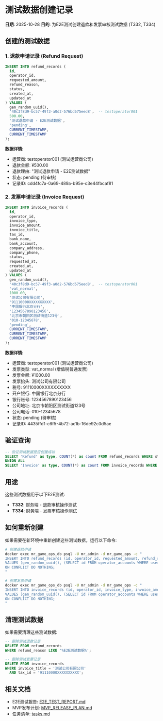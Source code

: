# 测试数据创建记录

**日期**: 2025-10-28
**目的**: 为E2E测试创建退款和发票审核测试数据 (T332, T334)

## 创建的测试数据

### 1. 退款申请记录 (Refund Request)

```sql
INSERT INTO refund_records (
  id,
  operator_id,
  requested_amount,
  refund_reason,
  status,
  created_at,
  updated_at
) VALUES (
  gen_random_uuid(),
  '40c3f8d9-bc57-49f3-a0d2-576bd575eed8',  -- testoperator001
  500.00,
  '测试退款申请 - E2E测试数据',
  'pending',
  CURRENT_TIMESTAMP,
  CURRENT_TIMESTAMP
);
```

**数据详情**:
- 运营商: testoperator001 (测试运营商公司)
- 退款金额: ¥500.00
- 退款理由: "测试退款申请 - E2E测试数据"
- 状态: pending (待审核)
- 记录ID: cdd4fc7a-0a69-489a-b95e-c3e44fbcaf81

### 2. 发票申请记录 (Invoice Request)

```sql
INSERT INTO invoice_records (
  id,
  operator_id,
  invoice_type,
  invoice_amount,
  invoice_title,
  tax_id,
  bank_name,
  bank_account,
  company_address,
  company_phone,
  status,
  requested_at,
  created_at,
  updated_at
) VALUES (
  gen_random_uuid(),
  '40c3f8d9-bc57-49f3-a0d2-576bd575eed8',  -- testoperator001
  'vat_normal',
  1000.00,
  '测试公司有限公司',
  '91110000XXXXXXXXXX',
  '中国银行北京分行',
  '1234567890123456',
  '北京市朝阳区测试街道123号',
  '010-12345678',
  'pending',
  CURRENT_TIMESTAMP,
  CURRENT_TIMESTAMP,
  CURRENT_TIMESTAMP
);
```

**数据详情**:
- 运营商: testoperator001 (测试运营商公司)
- 发票类型: vat_normal (增值税普通发票)
- 发票金额: ¥1000.00
- 发票抬头: 测试公司有限公司
- 税号: 91110000XXXXXXXXXX
- 开户银行: 中国银行北京分行
- 银行账号: 1234567890123456
- 公司地址: 北京市朝阳区测试街道123号
- 公司电话: 010-12345678
- 状态: pending (待审核)
- 记录ID: 4435ffd1-c6f5-4b72-ac1b-16de92c0d5ae

## 验证查询

```sql
-- 验证测试数据是否创建成功
SELECT 'Refund' as type, COUNT(*) as count FROM refund_records WHERE status = 'pending'
UNION ALL
SELECT 'Invoice' as type, COUNT(*) as count FROM invoice_records WHERE status = 'pending';
```

## 用途

这些测试数据用于以下E2E测试:
- **T332**: 财务端 - 退款审核操作测试
- **T334**: 财务端 - 发票审核操作测试

## 如何重新创建

如果需要在新环境中重新创建这些测试数据，运行以下命令:

```bash
# 创建退款申请
docker exec mr_game_ops_db psql -U mr_admin -d mr_game_ops -c "
INSERT INTO refund_records (id, operator_id, requested_amount, refund_reason, status, created_at, updated_at)
VALUES (gen_random_uuid(), (SELECT id FROM operator_accounts WHERE username = 'testoperator001' LIMIT 1), 500.00, '测试退款申请 - E2E测试数据', 'pending', CURRENT_TIMESTAMP, CURRENT_TIMESTAMP)
ON CONFLICT DO NOTHING;
"

# 创建发票申请
docker exec mr_game_ops_db psql -U mr_admin -d mr_game_ops -c "
INSERT INTO invoice_records (id, operator_id, invoice_type, invoice_amount, invoice_title, tax_id, bank_name, bank_account, company_address, company_phone, status, requested_at, created_at, updated_at)
VALUES (gen_random_uuid(), (SELECT id FROM operator_accounts WHERE username = 'testoperator001' LIMIT 1), 'vat_normal', 1000.00, '测试公司有限公司', '91110000XXXXXXXXXX', '中国银行北京分行', '1234567890123456', '北京市朝阳区测试街道123号', '010-12345678', 'pending', CURRENT_TIMESTAMP, CURRENT_TIMESTAMP, CURRENT_TIMESTAMP)
ON CONFLICT DO NOTHING;
"
```

## 清理测试数据

如果需要清理这些测试数据:

```sql
-- 删除测试退款记录
DELETE FROM refund_records
WHERE refund_reason LIKE '%E2E测试数据%';

-- 删除测试发票记录
DELETE FROM invoice_records
WHERE invoice_title = '测试公司有限公司'
  AND tax_id = '91110000XXXXXXXXXX';
```

## 相关文档

- E2E测试报告: [E2E_TEST_REPORT.md](./E2E_TEST_REPORT.md)
- MVP发布计划: [MVP_RELEASE_PLAN.md](./MVP_RELEASE_PLAN.md)
- 任务清单: [tasks.md](./tasks.md)
